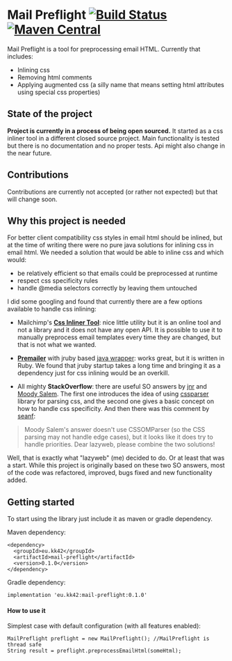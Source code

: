 # Mail Preflight [![Build Status](https://travis-ci.org/kkonstantin42/mail-preflight.svg?branch=master)](https://travis-ci.org/kkonstantin42/mail-preflight) [![Maven Central](https://maven-badges.herokuapp.com/maven-central/eu.kk42/mail-preflight/badge.svg)](https://maven-badges.herokuapp.com/maven-central/eu.kk42/mail-preflight)

Mail Preflight is a tool for preprocessing email HTML.
Currently that includes:
* Inlining css
* Removing html comments
* Applying augmented css (a silly name that means setting html attributes using special css properties)

## State of the project
__Project is currently in a process of being open sourced.__ It started as a css inliner tool in a different closed source project. 
Main functionality is tested but there is no documentation and no proper tests. 
Api might also change in the near future.

## Contributions
Contributions are currently not accepted (or rather not expected) but that will change soon.

## Why this project is needed

For better client compatibility css styles in email html should be inlined, but at the time of writing there were no pure java solutions for inlining css in email html. 
We needed a solution that would be able to inline css and which would:

* be relatively efficient so that emails could be preprocessed at runtime
* respect css specificity rules
* handle @media selectors correctly by leaving them untouched

I did some googling and found that currently there are a few options available to handle css inlining:

* Mailchimp's [__Css Inliner Tool__](https://templates.mailchimp.com/resources/inline-css/): nice little utility but it is an online tool 
and not a library and it does not have any open API. It is possible to use it to manually preprocess email templates every time they are 
changed, but that is not what we wanted. 

* [__Premailer__](https://github.com/premailer/premailer) with jruby based [java wrapper](https://github.com/mdedetrich/java-premailer-wrapper): works great, but it is written in Ruby. 
We found that jruby startup takes a long time and bringing it as a dependency just for css inlining would be an overkill.

* All mighty __StackOverflow__: there are useful SO answers by [jnr](https://stackoverflow.com/a/21757928/2270046) and [Moody Salem](https://stackoverflow.com/a/33196033/2270046). 
The first one introduces the idea of using [cssparser](http://cssparser.sourceforge.net/) library for parsing css, 
and the second one gives a basic concept on how to handle css specificity. And then there was this comment 
by [seanf](https://stackoverflow.com/users/14379/seanf):
>Moody Salem's answer doesn't use CSSOMParser (so the CSS parsing may not handle edge cases), but it looks like it does try to handle priorities. 
Dear lazyweb, please combine the two solutions! 
 
 
Well, that is exactly what "lazyweb" (me) decided to do. Or at least that was a start.
While this project is originally based on these two SO answers, most of the code was refactored, improved, bugs fixed and 
new functionality added.
  
  
## Getting started

To start using the library just include it as maven or gradle dependency.

Maven dependency:

    <dependency>
      <groupId>eu.kk42</groupId>
      <artifactId>mail-preflight</artifactId>
      <version>0.1.0</version>
    </dependency>  
    
Gradle dependency:

    implementation 'eu.kk42:mail-preflight:0.1.0'
    
#### How to use it

Simplest case with default configuration (with all features enabled):

    MailPreflight preflight = new MailPreflight(); //MailPreflight is thread safe
    String result = preflight.preprocessEmailHtml(someHtml);

